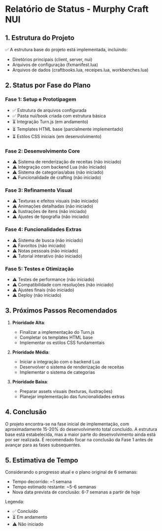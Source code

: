 # Relatório de Status - Murphy Craft NUI

## 1. Estrutura do Projeto
✅ A estrutura base do projeto está implementada, incluindo:
- Diretórios principais (client, server, nui)
- Arquivos de configuração (fxmanifest.lua)
- Arquivos de dados (craftbooks.lua, receipes.lua, workbenches.lua)

## 2. Status por Fase do Plano

### Fase 1: Setup e Prototipagem
- ✅ Estrutura de arquivos configurada
- ✅ Pasta nui/book criada com estrutura básica
- ⏳ Integração Turn.js (em andamento)
- ⏳ Templates HTML base (parcialmente implementado)
- ⏳ Estilos CSS iniciais (em desenvolvimento)

### Fase 2: Desenvolvimento Core
- ⚠️ Sistema de renderização de receitas (não iniciado)
- ⚠️ Integração com backend Lua (não iniciado)
- ⚠️ Sistema de categorias/abas (não iniciado)
- ⚠️ Funcionalidade de crafting (não iniciado)

### Fase 3: Refinamento Visual
- ⚠️ Texturas e efeitos visuais (não iniciado)
- ⚠️ Animações detalhadas (não iniciado)
- ⚠️ Ilustrações de itens (não iniciado)
- ⚠️ Ajustes de tipografia (não iniciado)

### Fase 4: Funcionalidades Extras
- ⚠️ Sistema de busca (não iniciado)
- ⚠️ Favoritos (não iniciado)
- ⚠️ Notas pessoais (não iniciado)
- ⚠️ Tutorial interativo (não iniciado)

### Fase 5: Testes e Otimização
- ⚠️ Testes de performance (não iniciado)
- ⚠️ Compatibilidade com resoluções (não iniciado)
- ⚠️ Ajustes finais (não iniciado)
- ⚠️ Deploy (não iniciado)

## 3. Próximos Passos Recomendados

1. **Prioridade Alta**:
   - Finalizar a implementação do Turn.js
   - Completar os templates HTML base
   - Implementar os estilos CSS fundamentais

2. **Prioridade Média**:
   - Iniciar a integração com o backend Lua
   - Desenvolver o sistema de renderização de receitas
   - Implementar o sistema de categorias

3. **Prioridade Baixa**:
   - Preparar assets visuais (texturas, ilustrações)
   - Planejar implementação das funcionalidades extras

## 4. Conclusão

O projeto encontra-se na fase inicial de implementação, com aproximadamente 15-20% do desenvolvimento total concluído. A estrutura base está estabelecida, mas a maior parte do desenvolvimento ainda está por ser realizada. É recomendado focar na conclusão da Fase 1 antes de avançar para as fases subsequentes.

## 5. Estimativa de Tempo

Considerando o progresso atual e o plano original de 6 semanas:
- Tempo decorrido: ~1 semana
- Tempo estimado restante: ~5-6 semanas
- Nova data prevista de conclusão: 6-7 semanas a partir de hoje

Legenda:
- ✅ Concluído
- ⏳ Em andamento
- ⚠️ Não iniciado 